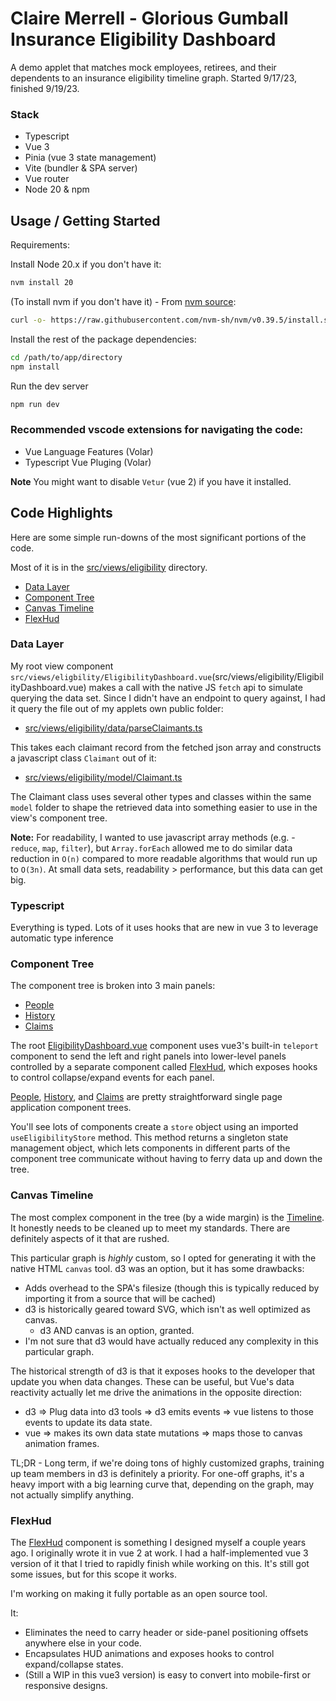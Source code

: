 # Claire Merrell - Glorious Gumball Insurance Eligibility Dashboard
A demo applet that matches mock employees, retirees, and their dependents to an insurance eligibility timeline graph. Started 9/17/23, finished 9/19/23.

### Stack
* Typescript
* Vue 3
* Pinia (vue 3 state management)
* Vite (bundler & SPA server)
* Vue router
* Node 20 & npm

## Usage / Getting Started
Requirements:

Install Node 20.x if you don't have it:
```bash
nvm install 20
``` 

(To install nvm if you don't have it) - From [nvm source](https://github.com/nvm-sh/nvm): 
```bash
curl -o- https://raw.githubusercontent.com/nvm-sh/nvm/v0.39.5/install.sh | bash
```

Install the rest of the package dependencies:
```bash
cd /path/to/app/directory
npm install
```

Run the dev server
```bash
npm run dev
```

### Recommended vscode extensions for navigating the code:
- Vue Language Features (Volar)
- Typescript Vue Pluging (Volar)

**Note** You might want to disable `Vetur` (vue 2) if you have it installed.

## Code Highlights
Here are some simple run-downs of the most significant portions of the code.

Most of it is in the [src/views/eligibility](src/views/eligibility) directory.

- [Data Layer](#data-layer)
- [Component Tree](#component-tree)
- [Canvas Timeline](#canvas-timeline)
- [FlexHud](#flexhud)

### Data Layer
My root view component `src/views/eligbility/EligibilityDashboard.vue`(src/views/eligibility/EligibilityDashboard.vue) makes a call with the native JS `fetch` api to simulate querying the data set. Since I didn't have an endpoint to query against, I had it query the file out of my applets own public folder:
- [src/views/eligibility/data/parseClaimants.ts](src/views/eligibility/data/parseClaimants.ts)

This takes each claimant record from the fetched json array and constructs a javascript class `Claimant` out of it:
- [src/views/eligibility/model/Claimant.ts](src/views/eligibility/model/Claimant.ts)

The Claimant class uses several other types and classes within the same `model` folder to shape the retrieved data into something easier to use in the view's component tree.

**Note:** For readability, I wanted to use javascript array methods (e.g. - `reduce`, `map`, `filter`), but `Array.forEach` allowed me to do similar data reduction in `O(n)` compared to more readable algorithms that would run up to `O(3n)`. At small data sets, readability > performance, but this data can get big.

### Typescript
Everything is typed. Lots of it uses hooks that are new in vue 3 to leverage automatic type inference

### Component Tree
The component tree is broken into 3 main panels:
- [People](src/views/eligibility/components/people/)
- [History](src/views/eligibility/components/history/)
- [Claims](src/views/eligibility/components/claims/)

The root [EligibilityDashboard.vue](src/views/eligibility/EligibilityDashboard.vue) component uses vue3's built-in `teleport` component to send the left and right panels into lower-level panels controlled by a separate component called [FlexHud](#flexhud), which exposes hooks to control collapse/expand events for each panel.

[People](src/views/eligibility/components/people/), [History](src/views/eligibility/components/history/), and [Claims](src/views/eligibility/components/claims/) are pretty straightforward single page application component trees.

You'll see lots of components create a `store` object using an imported `useEligibilityStore` method. This method returns a singleton state management object, which lets components in different parts of the component tree communicate without having to ferry data up and down the tree.

### Canvas Timeline
The most complex component in the tree (by a wide margin) is the [Timeline](src/views/eligibility/components/history/Timeline.vue). It honestly needs to be cleaned up to meet my standards. There are definitely aspects of it that are rushed.

This particular graph is _highly_ custom, so I opted for generating it with the native HTML `canvas` tool. d3 was an option, but it has some drawbacks:
- Adds overhead to the SPA's filesize (though this is typically reduced by importing it from a source that will be cached)
- d3 is historically geared toward SVG, which isn't as well optimized as canvas. 
  - d3 AND canvas is an option, granted.
- I'm not sure that d3 would have actually reduced any complexity in this particular graph.

The historical strength of d3 is that it exposes hooks to the developer that update you when data changes. These can be useful, but Vue's data reactivity actually let me drive the animations in the opposite direction:

- d3 => Plug data into d3 tools => d3 emits events => vue listens to those events to update its data state.
- vue => makes its own data state mutations => maps those to canvas animation frames.

TL;DR - Long term, if we're doing tons of highly customized graphs, training up team members in d3 is definitely a priority. For one-off graphs, it's a heavy import with a big learning curve that, depending on the graph, may not actually simplify anything.

### FlexHud
The [FlexHud](src/components/flexHud/FlexHud.vue) component is something I designed myself a couple years ago. I originally wrote it in vue 2 at work. I had a half-implemented vue 3 version of it that I tried to rapidly finish while working on this. It's still got some issues, but for this scope it works. 

I'm working on making it fully portable as an open source tool.

It: 
- Eliminates the need to carry header or side-panel positioning offsets anywhere else in your code. 
- Encapsulates HUD animations and exposes hooks to control expand/collapse states.
- (Still a WIP in this vue3 version) is easy to convert into mobile-first or responsive designs.